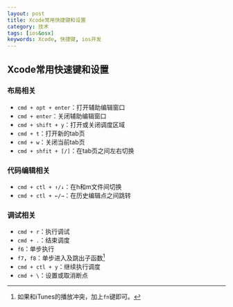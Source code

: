 ```yaml
---
layout: post
title: Xcode常用快捷键和设置
category: 技术
tags: [ios&osx]
keywords: Xcode, 快捷键, ios开发
---
```


## Xcode常用快速键和设置

### 布局相关
* `cmd + opt + enter`：打开辅助编辑窗口
* `cmd + enter`：关闭辅助编辑窗口
* `cmd + shift + y`：打开或关闭调度区域
* `cmd + t`：打开新的tab页
* `cmd + w`：关闭当前tab页
* `cmd + shfit + [/]`：在tab页之间左右切换



### 代码编辑相关

* `cmd + ctl + ↑/↓`：在h和m文件间切换
* `cmd + ctl + ←/→`：在历史编辑点之间跳转

### 调试相关

* `cmd + r`：执行调试
* `cmd + .`：结束调度
* `f6`：单步执行
* `f7`，`f8`：单步进入及跳出子函数[^1]
* `cmd + ctl + y`：继续执行调度
* `cmd + \`：设置或取消断点

[^1]: 如果和iTunes的播放冲突，加上`fn`键即可。